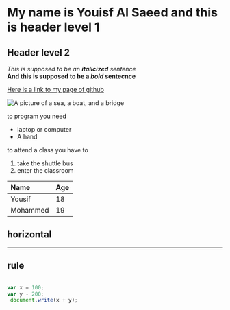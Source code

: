# My name is Youisf Al Saeed and this is header level 1
## Header level 2 
 _This is supposed to be an **italicized** sentence_  
 **And this is supposed to be a _bold_ sentecnce**   
 
 [Here is a link to my page of github](https://github.com/YousifAlSaeed)
 
 ![A picture of a sea, a boat, and a bridge](https://f.dale.onl/mu/all/photos/BayBridge.jpg)
 
 
 to program you need 
 * laptop or computer
 * A hand
 
 
 to attend a class you have to 
 1. take the shuttle bus
 2. enter the classroom 
 
 
 |Name| Age |
 |:---|:----|
 |Yousif|18|
 |Mohammed|19|
 
## horizontal
 ---
 ##  rule

```js

var x = 100;
var y - 200;
 document.write(x + y);

```
